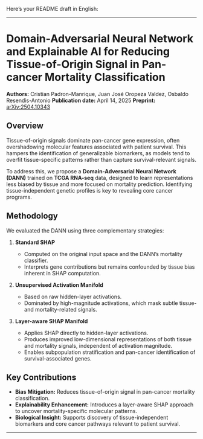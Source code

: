 Here’s your README draft in English:

---

# Domain-Adversarial Neural Network and Explainable AI for Reducing Tissue-of-Origin Signal in Pan-cancer Mortality Classification

**Authors:**
Cristian Padron-Manrique, Juan José Oropeza Valdez, Osbaldo Resendis-Antonio
**Publication date:** April 14, 2025
**Preprint:** [arXiv:2504.10343](https://arxiv.org/abs/2504.10343)

## Overview

Tissue-of-origin signals dominate pan-cancer gene expression, often overshadowing molecular features associated with patient survival. This hampers the identification of generalizable biomarkers, as models tend to overfit tissue-specific patterns rather than capture survival-relevant signals.

To address this, we propose a **Domain-Adversarial Neural Network (DANN)** trained on **TCGA RNA-seq** data, designed to learn representations less biased by tissue and more focused on mortality prediction. Identifying tissue-independent genetic profiles is key to revealing core cancer programs.

## Methodology

We evaluated the DANN using three complementary strategies:

1. **Standard SHAP**

   * Computed on the original input space and the DANN’s mortality classifier.
   * Interprets gene contributions but remains confounded by tissue bias inherent in SHAP computation.

2. **Unsupervised Activation Manifold**

   * Based on raw hidden-layer activations.
   * Dominated by high-magnitude activations, which mask subtle tissue- and mortality-related signals.

3. **Layer-aware SHAP Manifold**

   * Applies SHAP directly to hidden-layer activations.
   * Produces improved low-dimensional representations of both tissue and mortality signals, independent of activation magnitude.
   * Enables subpopulation stratification and pan-cancer identification of survival-associated genes.

## Key Contributions

* **Bias Mitigation:** Reduces tissue-of-origin signal in pan-cancer mortality classification.
* **Explainability Enhancement:** Introduces a layer-aware SHAP approach to uncover mortality-specific molecular patterns.
* **Biological Insight:** Supports discovery of tissue-independent biomarkers and core cancer pathways relevant to patient survival.

---

